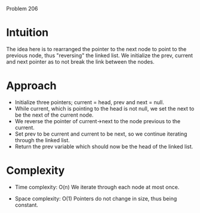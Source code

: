 Problem 206

# Intuition
The idea here is to rearranged the pointer to the next node to point to the previous node, thus "reversing" the linked list. We initialize the prev, current and next pointer as to not break the link between the nodes.

# Approach
- Initialize three pointers; current = head, prev and next = null.
- While current, which is pointing to the head is not null, we set the next to be the next of the current node.
- We reverse the pointer of current->next to the node previous to the current.
- Set prev to be current and current to be next, so we continue iterating through the linked list.
- Return the prev variable which should now be the head of the linked list.

# Complexity
- Time complexity: O(n)
We iterate through each node at most once.

- Space complexity: O(1)
Pointers do not change in size, thus being constant.
